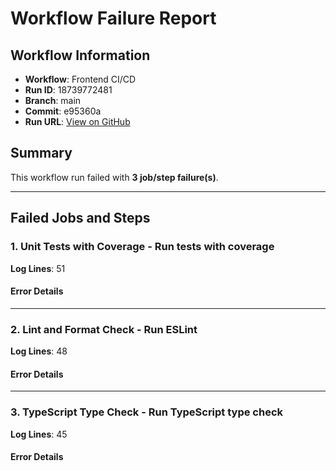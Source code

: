 # Workflow Failure Report

## Workflow Information

- **Workflow**: Frontend CI/CD
- **Run ID**: 18739772481
- **Branch**: main
- **Commit**: e95360a
- **Run URL**: [View on GitHub](https://github.com/EdenCoNz/architecture/actions/runs/18739772481)

## Summary

This workflow run failed with **3 job/step failure(s)**.

---

## Failed Jobs and Steps

### 1. Unit Tests with Coverage - Run tests with coverage

**Log Lines**: 51

#### Error Details

---

### 2. Lint and Format Check - Run ESLint

**Log Lines**: 48

#### Error Details

---

### 3. TypeScript Type Check - Run TypeScript type check

**Log Lines**: 45

#### Error Details